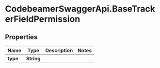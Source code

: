 # CodebeamerSwaggerApi.BaseTrackerFieldPermission

## Properties
Name | Type | Description | Notes
------------ | ------------- | ------------- | -------------
**type** | **String** |  | 
